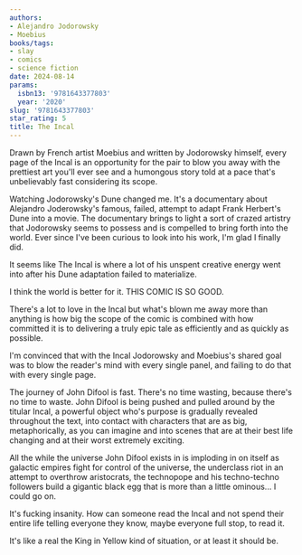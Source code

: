 ```yaml
---
authors:
- Alejandro Jodorowsky
- Moebius
books/tags:
- slay
- comics
- science fiction
date: 2024-08-14
params:
  isbn13: '9781643377803'
  year: '2020'
slug: '9781643377803'
star_rating: 5
title: The Incal
---
```


Drawn by French artist Moebius and written by Jodorowsky himself, every page of the Incal is an opportunity for the pair to blow you away with the prettiest art you'll ever see and a humongous story told at a pace that's unbelievably fast considering its scope.

<!--more-->

Watching Jodorowsky's Dune changed me. It's a documentary about Alejandro Joderowsky's famous, failed, attempt to adapt Frank Herbert's Dune into a movie. The documentary brings to light a sort of crazed artistry that Jodorowsky seems to possess and is compelled to bring forth into the world. Ever since I've been curious to look into his work, I'm glad I finally did.

It seems like The Incal is where a lot of his unspent creative energy went into after his Dune adaptation failed to materialize.

I think the world is better for it. THIS COMIC IS SO GOOD.

There's a lot to love in the Incal but what's blown me away more than anything is how big the scope of the comic is combined with how committed it is to delivering a truly epic tale as efficiently and as quickly as possible.

I'm convinced that with the Incal Jodorowsky and Moebius's shared goal was to blow the reader's mind with every single panel, and failing to do that with every single page.

The journey of John Difool is fast. There's no time wasting, because there's no time to waste. John Difool is being pushed and pulled around by the titular Incal, a powerful object who's purpose is gradually revealed throughout the text, into contact with characters that are as big, metaphorically, as you can imagine and into scenes that are at their best life changing and at their worst extremely exciting.

All the while the universe John Difool exists in is imploding in on itself as galactic empires fight for control of the universe, the underclass riot in an attempt to overthrow aristocrats, the technopope and his techno-techno followers build a gigantic black egg that is more than a little ominous... I could go on.

It's fucking insanity. How can someone read the Incal and not spend their entire life telling everyone they know, maybe everyone full stop, to read it.

It's like a real the King in Yellow kind of situation, or at least it should be.